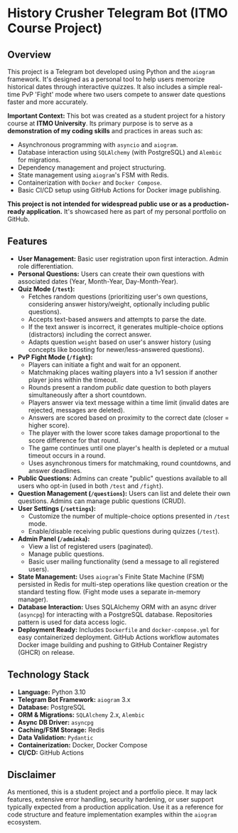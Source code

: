 # History Crusher Telegram Bot (ITMO Course Project)

## Overview

This project is a Telegram bot developed using Python and the `aiogram` framework. It's designed as a personal tool to help users memorize historical dates through interactive quizzes. It also includes a simple real-time PvP 'Fight' mode where two users compete to answer date questions faster and more accurately.

**Important Context:** This bot was created as a student project for a history course at **ITMO University**. Its primary purpose is to serve as a **demonstration of my coding skills** and practices in areas such as:

*   Asynchronous programming with `asyncio` and `aiogram`.
*   Database interaction using `SQLAlchemy` (with PostgreSQL) and `Alembic` for migrations.
*   Dependency management and project structuring.
*   State management using `aiogram`'s FSM with Redis.
*   Containerization with `Docker` and `Docker Compose`.
*   Basic CI/CD setup using GitHub Actions for Docker image publishing.

**This project is not intended for widespread public use or as a production-ready application.** It's showcased here as part of my personal portfolio on GitHub.

## Features

*   **User Management:** Basic user registration upon first interaction. Admin role differentiation.
*   **Personal Questions:** Users can create their own questions with associated dates (Year, Month-Year, Day-Month-Year).
*   **Quiz Mode (`/test`):**
    *   Fetches random questions (prioritizing user's own questions, considering answer history/weight, optionally including public questions).
    *   Accepts text-based answers and attempts to parse the date.
    *   If the text answer is incorrect, it generates multiple-choice options (distractors) including the correct answer.
    *   Adapts question `weight` based on user's answer history (using concepts like boosting for newer/less-answered questions).
*   **PvP Fight Mode (`/fight`):**
    *   Players can initiate a fight and wait for an opponent.
    *   Matchmaking places waiting players into a 1v1 session if another player joins within the timeout.
    *   Rounds present a random *public* date question to both players simultaneously after a short countdown.
    *   Players answer via text message within a time limit (invalid dates are rejected, messages are deleted).
    *   Answers are scored based on proximity to the correct date (closer = higher score).
    *   The player with the lower score takes damage proportional to the score difference for that round.
    *   The game continues until one player's health is depleted or a mutual timeout occurs in a round.
    *   Uses asynchronous timers for matchmaking, round countdowns, and answer deadlines.
*   **Public Questions:** Admins can create "public" questions available to all users who opt-in (used in both `/test` and `/fight`).
*   **Question Management (`/questions`):** Users can list and delete their own questions. Admins can manage public questions (CRUD).
*   **User Settings (`/settings`):**
    *   Customize the number of multiple-choice options presented in `/test` mode.
    *   Enable/disable receiving public questions during quizzes (`/test`).
*   **Admin Panel (`/adminka`):**
    *   View a list of registered users (paginated).
    *   Manage public questions.
    *   Basic user mailing functionality (send a message to all registered users).
*   **State Management:** Uses `aiogram`'s Finite State Machine (FSM) persisted in Redis for multi-step operations like question creation or the standard testing flow. (Fight mode uses a separate in-memory manager).
*   **Database Interaction:** Uses SQLAlchemy ORM with an async driver (`asyncpg`) for interacting with a PostgreSQL database. Repositories pattern is used for data access logic.
*   **Deployment Ready:** Includes `Dockerfile` and `docker-compose.yml` for easy containerized deployment. GitHub Actions workflow automates Docker image building and pushing to GitHub Container Registry (GHCR) on release.

## Technology Stack

*   **Language:** Python 3.10
*   **Telegram Bot Framework:** `aiogram` 3.x
*   **Database:** PostgreSQL
*   **ORM & Migrations:** `SQLAlchemy` 2.x, `Alembic`
*   **Async DB Driver:** `asyncpg`
*   **Caching/FSM Storage:** Redis
*   **Data Validation:** `Pydantic`
*   **Containerization:** Docker, Docker Compose
*   **CI/CD:** GitHub Actions

## Disclaimer

As mentioned, this is a student project and a portfolio piece. It may lack features, extensive error handling, security hardening, or user support typically expected from a production application. Use it as a reference for code structure and feature implementation examples within the `aiogram` ecosystem.
